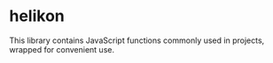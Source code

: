 # helikon
This library contains JavaScript functions commonly used in projects, wrapped for convenient use.

